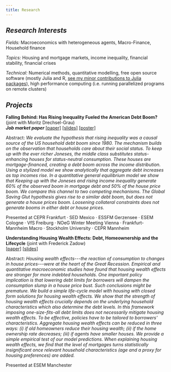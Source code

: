 ```yaml
---
title: Research
---
```


## _Research Interests_

_Fields:_ Macroeconomics with heterogeneous agents, Macro-Finance, Household finance

_Topics:_ Housing and mortgage markets, income inequality, financial stability, financial crises

_Technical:_ Numerical methods, quantitative modelling, free open source software (mostly Julia and R, [see my minor contributions to Julia packages](https://github.com/search?q=is%3Apr+author%3Agreimel+type%3Apr&type=Issues)), high performance computing (i.e. running parallelized programs on remote clusters)

## _Projects_

**Falling Behind: Has Rising Inequality Fueled the American Debt Boom?** (joint with Moritz Drechsel-Grau)  
**_Job market paper_** [[paper]](https://gitlab.com/drechsel-grau-greimel/public/builds/artifacts/master/raw/falling-behind/paper/falling-behind-paper.pdf?job=compile_pdf_slides)
[[slides]](/static/falling-behind-slides.pdf)
[[poster]](/static/poster.pdf)

Abstract:
_We evaluate the hypothesis that rising inequality was a causal source of the US
household debt boom since 1980. The mechanism builds on the observation that
households care about their social status. To keep up with the ever richer Joneses,
the middle class substitutes status-enhancing houses for status-neutral consumption.
These houses are mortgage-financed, creating a debt boom across the income distribution.
Using a stylized model we show analytically that aggregate debt increases as
top incomes rise. In a quantitative general equilibrium model we show that Keeping
up with the Joneses and rising income inequality generate 60% of the observed boom
in mortgage debt and 50% of the house price boom. We compare this channel to two
competing mechanisms. The Global Saving Glut hypothesis gives rise to a similar debt
boom, but does not generate a house prices boom. Loosening collateral constraints
does not generate booms in either debt or house prices._

Presented at CEPR Frankfurt · SED Mexico · ESSFM Gerzensee · ESEM Cologne · VfS Freiburg · NOeG Winter Meeting Vienna · Frankfurt-Mannheim Macro · Stockholm University · CEPR Mannheim

**Understanding Housing Wealth Effects: Debt, Homeownership and the Lifecycle** (joint with Frederick Zadow)  
[[paper]](https://gitlab.com/greimel-zadow/public/builds/artifacts/master/raw/housing-wealth-effects/paper/paper.pdf?job=compile_pdfs)
[[slides]](https://gitlab.com/greimel-zadow/public/builds/artifacts/master/raw/housing-wealth-effects/slides/slides.pdf?job=compile_pdfs)

Abstract:
_Housing wealth effects---the reaction of consumption to changes in house prices---were at the heart of the Great Recession. Empirical and quantitative macroeconomic studies have found that housing wealth effects are stronger for more indebted households. One important policy implication is that lowering debt limits for borrowers will dampen the consumption slump in a house price bust. Such conclusions might be premature. We build a simple life-cycle model with housing with closed form solutions for housing wealth effects. We show that the strength of housing wealth effects crucially depends on the underlying household characteristics which also determine the debt levels. In this framework imposing one-size-fits-all debt limits does not necessarily mitigate housing wealth effects. To be effective, policies have to be tailored to borrowers' characteristics. Aggregate housing wealth effects can be reduced in three ways: (i) if old homeowners reduce their housing wealth; (ii) if the home ownership rate decreases; (iii) if agents have smaller houses. We provide a simple empirical test of our model predictions. When explaining housing wealth effects, we find that the level of mortgages turns statistically insignificant once relevant household characteristics (age and a proxy for housing preferences) are added._

Presented at ESEM Manchester